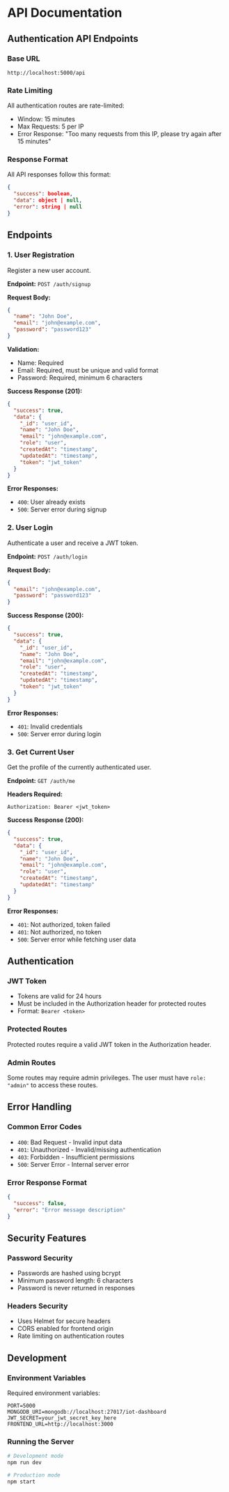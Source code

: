 # API Documentation

## Authentication API Endpoints

### Base URL
```
http://localhost:5000/api
```

### Rate Limiting
All authentication routes are rate-limited:
- Window: 15 minutes
- Max Requests: 5 per IP
- Error Response: "Too many requests from this IP, please try again after 15 minutes"

### Response Format
All API responses follow this format:
```json
{
  "success": boolean,
  "data": object | null,
  "error": string | null
}
```

## Endpoints

### 1. User Registration
Register a new user account.

**Endpoint:** `POST /auth/signup`

**Request Body:**
```json
{
  "name": "John Doe",
  "email": "john@example.com",
  "password": "password123"
}
```

**Validation:**
- Name: Required
- Email: Required, must be unique and valid format
- Password: Required, minimum 6 characters

**Success Response (201):**
```json
{
  "success": true,
  "data": {
    "_id": "user_id",
    "name": "John Doe",
    "email": "john@example.com",
    "role": "user",
    "createdAt": "timestamp",
    "updatedAt": "timestamp",
    "token": "jwt_token"
  }
}
```

**Error Responses:**
- `400`: User already exists
- `500`: Server error during signup

### 2. User Login
Authenticate a user and receive a JWT token.

**Endpoint:** `POST /auth/login`

**Request Body:**
```json
{
  "email": "john@example.com",
  "password": "password123"
}
```

**Success Response (200):**
```json
{
  "success": true,
  "data": {
    "_id": "user_id",
    "name": "John Doe",
    "email": "john@example.com",
    "role": "user",
    "createdAt": "timestamp",
    "updatedAt": "timestamp",
    "token": "jwt_token"
  }
}
```

**Error Responses:**
- `401`: Invalid credentials
- `500`: Server error during login

### 3. Get Current User
Get the profile of the currently authenticated user.

**Endpoint:** `GET /auth/me`

**Headers Required:**
```
Authorization: Bearer <jwt_token>
```

**Success Response (200):**
```json
{
  "success": true,
  "data": {
    "_id": "user_id",
    "name": "John Doe",
    "email": "john@example.com",
    "role": "user",
    "createdAt": "timestamp",
    "updatedAt": "timestamp"
  }
}
```

**Error Responses:**
- `401`: Not authorized, token failed
- `401`: Not authorized, no token
- `500`: Server error while fetching user data

## Authentication

### JWT Token
- Tokens are valid for 24 hours
- Must be included in the Authorization header for protected routes
- Format: `Bearer <token>`

### Protected Routes
Protected routes require a valid JWT token in the Authorization header.

### Admin Routes
Some routes may require admin privileges. The user must have `role: "admin"` to access these routes.

## Error Handling

### Common Error Codes
- `400`: Bad Request - Invalid input data
- `401`: Unauthorized - Invalid/missing authentication
- `403`: Forbidden - Insufficient permissions
- `500`: Server Error - Internal server error

### Error Response Format
```json
{
  "success": false,
  "error": "Error message description"
}
```

## Security Features

### Password Security
- Passwords are hashed using bcrypt
- Minimum password length: 6 characters
- Password is never returned in responses

### Headers Security
- Uses Helmet for secure headers
- CORS enabled for frontend origin
- Rate limiting on authentication routes

## Development

### Environment Variables
Required environment variables:
```
PORT=5000
MONGODB_URI=mongodb://localhost:27017/iot-dashboard
JWT_SECRET=your_jwt_secret_key_here
FRONTEND_URL=http://localhost:3000
```

### Running the Server
```bash
# Development mode
npm run dev

# Production mode
npm start
```
